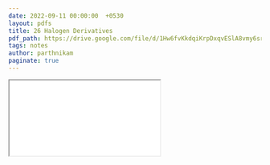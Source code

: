 ```yaml
---
date: 2022-09-11 00:00:00  +0530
layout: pdfs
title: 26 Halogen Derivatives
pdf_path: https://drive.google.com/file/d/1Hw6fvKkdqiKrpDxqvESlA8vmy6srCJiq/preview?usp=sharing
tags: notes
author: parthnikam
paginate: true
---
```


<iframe class="embed-pdf" src="{{ page.pdf_path }}#toolbar=0" seamless="seamless" scrolling="no" style="overflow:hidden"></iframe>
